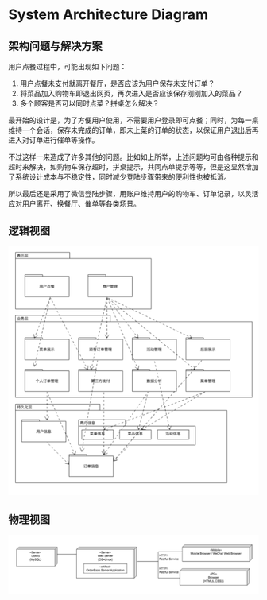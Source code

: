# System Architecture Diagram

## 架构问题与解决方案

用户点餐过程中，可能出现如下问题：

1. 用户点餐未支付就离开餐厅，是否应该为用户保存未支付订单？
2. 将菜品加入购物车即退出网页，再次进入是否应该保存刚刚加入的菜品？
3. 多个顾客是否可以同时点菜？拼桌怎么解决？

最开始的设计是，为了方便用户使用，不需要用户登录即可点餐；同时，为每一桌维持一个会话，保存未完成的订单，即未上菜的订单的状态，以保证用户退出后再进入对订单进行催单等操作。

不过这样一来造成了许多其他的问题。比如如上所举，上述问题均可由各种提示和超时来解决，如购物车保存超时，拼桌提示，共同点单提示等等，但是这显然增加了系统设计成本与不稳定性，同时减少登陆步骤带来的便利性也被抵消。

所以最后还是采用了微信登陆步骤，用账户维持用户的购物车、订单记录，以灵活应对用户离开、换餐厅、催单等各类场景。

## 逻辑视图

![Logic Model](assets/logic-model.png)

## 物理视图

![Physical Model](assets/physical-model.png)